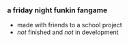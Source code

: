 ### a friday night funkin fangame
- made with friends to a school project
- *not* finished and *not* in development
